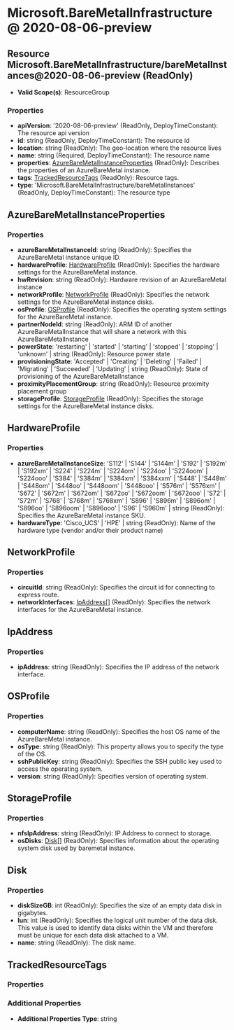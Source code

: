 # Microsoft.BareMetalInfrastructure @ 2020-08-06-preview

## Resource Microsoft.BareMetalInfrastructure/bareMetalInstances@2020-08-06-preview (ReadOnly)
* **Valid Scope(s)**: ResourceGroup
### Properties
* **apiVersion**: '2020-08-06-preview' (ReadOnly, DeployTimeConstant): The resource api version
* **id**: string (ReadOnly, DeployTimeConstant): The resource id
* **location**: string (ReadOnly): The geo-location where the resource lives
* **name**: string (Required, DeployTimeConstant): The resource name
* **properties**: [AzureBareMetalInstanceProperties](#azurebaremetalinstanceproperties) (ReadOnly): Describes the properties of an AzureBareMetal instance.
* **tags**: [TrackedResourceTags](#trackedresourcetags) (ReadOnly): Resource tags.
* **type**: 'Microsoft.BareMetalInfrastructure/bareMetalInstances' (ReadOnly, DeployTimeConstant): The resource type

## AzureBareMetalInstanceProperties
### Properties
* **azureBareMetalInstanceId**: string (ReadOnly): Specifies the AzureBareMetal instance unique ID.
* **hardwareProfile**: [HardwareProfile](#hardwareprofile) (ReadOnly): Specifies the hardware settings for the AzureBareMetal instance.
* **hwRevision**: string (ReadOnly): Hardware revision of an AzureBareMetal instance
* **networkProfile**: [NetworkProfile](#networkprofile) (ReadOnly): Specifies the network settings for the AzureBareMetal instance disks.
* **osProfile**: [OSProfile](#osprofile) (ReadOnly): Specifies the operating system settings for the AzureBareMetal instance.
* **partnerNodeId**: string (ReadOnly): ARM ID of another AzureBareMetalInstance that will share a network with this AzureBareMetalInstance
* **powerState**: 'restarting' | 'started' | 'starting' | 'stopped' | 'stopping' | 'unknown' | string (ReadOnly): Resource power state
* **provisioningState**: 'Accepted' | 'Creating' | 'Deleting' | 'Failed' | 'Migrating' | 'Succeeded' | 'Updating' | string (ReadOnly): State of provisioning of the AzureBareMetalInstance
* **proximityPlacementGroup**: string (ReadOnly): Resource proximity placement group
* **storageProfile**: [StorageProfile](#storageprofile) (ReadOnly): Specifies the storage settings for the AzureBareMetal instance disks.

## HardwareProfile
### Properties
* **azureBareMetalInstanceSize**: 'S112' | 'S144' | 'S144m' | 'S192' | 'S192m' | 'S192xm' | 'S224' | 'S224m' | 'S224om' | 'S224oo' | 'S224oom' | 'S224ooo' | 'S384' | 'S384m' | 'S384xm' | 'S384xxm' | 'S448' | 'S448m' | 'S448om' | 'S448oo' | 'S448oom' | 'S448ooo' | 'S576m' | 'S576xm' | 'S672' | 'S672m' | 'S672om' | 'S672oo' | 'S672oom' | 'S672ooo' | 'S72' | 'S72m' | 'S768' | 'S768m' | 'S768xm' | 'S896' | 'S896m' | 'S896om' | 'S896oo' | 'S896oom' | 'S896ooo' | 'S96' | 'S960m' | string (ReadOnly): Specifies the AzureBareMetal instance SKU.
* **hardwareType**: 'Cisco_UCS' | 'HPE' | string (ReadOnly): Name of the hardware type (vendor and/or their product name)

## NetworkProfile
### Properties
* **circuitId**: string (ReadOnly): Specifies the circuit id for connecting to express route.
* **networkInterfaces**: [IpAddress](#ipaddress)[] (ReadOnly): Specifies the network interfaces for the AzureBareMetal instance.

## IpAddress
### Properties
* **ipAddress**: string (ReadOnly): Specifies the IP address of the network interface.

## OSProfile
### Properties
* **computerName**: string (ReadOnly): Specifies the host OS name of the AzureBareMetal instance.
* **osType**: string (ReadOnly): This property allows you to specify the type of the OS.
* **sshPublicKey**: string (ReadOnly): Specifies the SSH public key used to access the operating system.
* **version**: string (ReadOnly): Specifies version of operating system.

## StorageProfile
### Properties
* **nfsIpAddress**: string (ReadOnly): IP Address to connect to storage.
* **osDisks**: [Disk](#disk)[] (ReadOnly): Specifies information about the operating system disk used by baremetal instance.

## Disk
### Properties
* **diskSizeGB**: int (ReadOnly): Specifies the size of an empty data disk in gigabytes.
* **lun**: int (ReadOnly): Specifies the logical unit number of the data disk. This value is used to identify data disks within the VM and therefore must be unique for each data disk attached to a VM.
* **name**: string (ReadOnly): The disk name.

## TrackedResourceTags
### Properties
### Additional Properties
* **Additional Properties Type**: string

